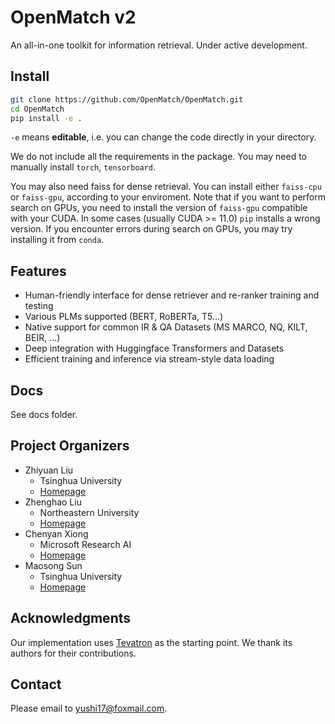 # OpenMatch v2

An all-in-one toolkit for information retrieval. Under active development.

## Install

```bash
git clone https://github.com/OpenMatch/OpenMatch.git
cd OpenMatch
pip install -e .
```

`-e` means **editable**, i.e. you can change the code directly in your directory.

We do not include all the requirements in the package. You may need to manually install `torch`, `tensorboard`.

You may also need faiss for dense retrieval. You can install either `faiss-cpu` or `faiss-gpu`, according to your enviroment. Note that if you want to perform search on GPUs, you need to install the version of `faiss-gpu` compatible with your CUDA. In some cases (usually CUDA >= 11.0) `pip` installs a wrong version. If you encounter errors during search on GPUs, you may try installing it from `conda`. 

## Features

- Human-friendly interface for dense retriever and re-ranker training and testing
- Various PLMs supported (BERT, RoBERTa, T5...)
- Native support for common IR & QA Datasets (MS MARCO, NQ, KILT, BEIR, ...)
- Deep integration with Huggingface Transformers and Datasets
- Efficient training and inference via stream-style data loading

## Docs

See docs folder.

## Project Organizers

- Zhiyuan Liu
  * Tsinghua University
  * [Homepage](http://nlp.csai.tsinghua.edu.cn/~lzy/)
- Zhenghao Liu
  * Northeastern University
  * [Homepage](https://edwardzh.github.io/)
- Chenyan Xiong
  * Microsoft Research AI
  * [Homepage](https://www.microsoft.com/en-us/research/people/cxiong/)
- Maosong Sun
  * Tsinghua University
  * [Homepage](http://nlp.csai.tsinghua.edu.cn/staff/sms/)

## Acknowledgments

Our implementation uses [Tevatron](https://github.com/texttron/tevatron) as the starting point. We thank its authors for their contributions.

## Contact

Please email to yushi17@foxmail.com.
